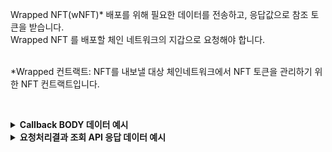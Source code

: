 Wrapped NFT(wNFT)* 배포를 위해 필요한 데이터를 전송하고, 응답값으로 참조 토큰을 받습니다.   
Wrapped NFT 를 배포할 체인 네트워크의 지갑으로 요청해야 합니다.   

<br />
*Wrapped 컨트랙트: NFT를 내보낼 대상 체인네트워크에서 NFT 토큰을 관리하기 위한 NFT 컨트랙트입니다.

<p><br/></p>

<details/>
  <summary><b>Callback BODY 데이터 예시</b></summary>

```json
{
  "request_id": "fcfb0390-9f64-4ba9-8c53-b748de1c4819",
  "status": "COMPLETE",
  "results": {
    "transaction_gas_used": 470643,
    "finished_at": "2024-12-04T17:05:47+09:00",
    "contract": {
      "symbol": "WCCMPNFT3",
      "network_chain_id": 11,
      "contract_id": "d6c2df09-51b2-4978-a296-41a5dde43bbb",
      "name": "Wrapped CCMP NFT3",
      "ids": [],
      "owner_address": "0x50e9Bdae45DBfc4D7f999F54a3742aE47F79a3D4",
      "contract_address": "0x4e0c3b10ac568735aba2e092003810b678c2f10e",
      "is_burnable": false
    },
    "transaction_fee": "0.037651440000000000",
    "transaction_hash": "0x6825a1308d64b1ed36b842113acc9ab9d1164dd320e37e9be53df7d94f472b91",
    "requested_at": "2024-12-04T08:05:44+09:00"
  }
}
```

</details>

<details>
  <summary><b>요청처리결과 조회 API 응답 데이터 예시</b></summary>

```json
{
    "code": "20000",
    "message": "SUCCESS",
    "request_id": "fcfb0390-9f64-4ba9-8c53-b748de1c4819",
    "status": "COMPLETE",
    "results": {
        "transaction_gas_used": 470643,
        "finished_at": "2024-12-04T17:05:48+09:00",
        "contract": {
            "symbol": "WCCMPNFT3",
            "network_chain_id": 11,
            "contract_id": "d6c2df09-51b2-4978-a296-41a5dde43bbb",
            "name": "Wrapped CCMP NFT3",
            "ids": [],
            "owner_address": "0x50e9Bdae45DBfc4D7f999F54a3742aE47F79a3D4",
            "contract_address": "0x4e0c3b10ac568735aba2e092003810b678c2f10e",
            "is_burnable": false
        },
        "transaction_fee": "0.037651440000000000",
        "transaction_hash": "0x6825a1308d64b1ed36b842113acc9ab9d1164dd320e37e9be53df7d94f472b91",
        "requested_at": "2024-12-04T08:05:44+09:00"
    }
}
```

</details>
